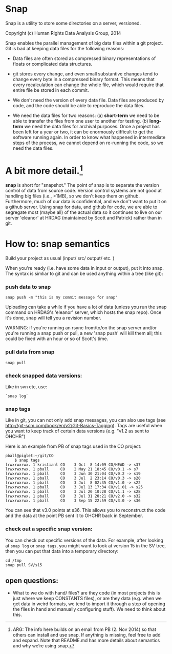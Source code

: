 # Snap

Snap is a utility to store some directories on a server, versioned.

Copyright (c) Human Rights Data Analysis Group, 2014

Snap enables the parallel management of big data files within a git
project. Git is bad at keeping data files for the following reasons:

* Data files are often stored as compressed binary representations of floats or complicated data structures.

* git stores every change, and even small substantive changes tend to change every byte in a compressed binary format. This means that every recalculation can change the whole file, which would require that entire file be stored in each commit.

* We don't need the version of every data file. Data files are produced by code, and the code should be able to reproduce the data files.

* We need the data files for two reasons: (a) **short-term** we need to be able to transfer the files from one user to another for testing. (b) **long-term** we need the data files for archival purposes. Once a project has been left for a year or two, it can be enormously difficult to get the software running again. In order to know what happened in intermediate steps of the process, we cannot depend on re-running the code, so we need the data files.



# A bit more detail.[^1]
**snap** is short for "snapshot." The point of snap is to separate the version control of data from source code. Version control systems are not good at handling big files (i.e., >1MB), so we don't keep them on github. Furthermore, much of our data is confidential, and we don't want to put it on a github server. Using snap for data, and github for code, we are able to segregate most (maybe all) of the actual data so it continues to live on our server 'eleanor' at HRDAG (maintained by Scott and Patrick) rather than in git.



# How to: snap semantics

Build your project as usual (input/ src/ output/ etc. )

When you're ready (i.e. have some data in input or output), put it into snap. The syntax is simliar to git and can be used anything within a tree (like git):

### push data to snap

  `snap push -m "this is my commit message for snap"` 

Uploading can take a while if you have a lot of data (unless you run the snap command on HRDAG's 'eleanor' server, which hosts the snap repo). Once it's done, snap will tell you a revision number.

WARNING: if you're running an rsync from/to/on the snap server and/or you're running a snap push or pull, a new 'snap push' will kill them all; this could be fixed with an hour or so of Scott's time.



### pull data from snap

  `snap pull` 


### check snapped data versions:

Like in svn etc, use:

	`snap log`

### snap tags

Like in git, you can not only add snap messages, you can also use tags (see <http://git-scm.com/book/en/v2/Git-Basics-Tagging>). Tags are useful when you want to keep track of certain data versions (e.g. "v1.2 as sent to OHCHR") 

Here is an example from PB of snap tags used in the CO project:



	pball@piglet:~/git/CO 
   		$ snap tags
	lrwxrwxrwx. 1 kristianl CO    3 Oct  8 14:09 CO/HEAD -> s37
	lrwxrwxrwx. 1 pball     CO    2 May 21 18:45 CO/v0.1 -> s7
	lrwxrwxrwx. 1 pball     CO    3 Jun 30 21:04 CO/v0.2 -> s19
	lrwxrwxrwx. 1 pball     CO    3 Jul  2 23:14 CO/v0.3 -> s20
	lrwxrwxrwx. 1 pball     CO    3 Jul  8 02:35 CO/v1.0 -> s22
	lrwxrwxrwx. 1 pball     CO    3 Jul 13 17:34 CO/v1.01 -> s25
	lrwxrwxrwx. 1 pball     CO    3 Jul 20 10:28 CO/v1.1 -> s28
	lrwxrwxrwx. 1 pball     CO    3 Jul 31 20:21 CO/v2.0 -> s32
	lrwxrwxrwx. 1 pball     CO    3 Sep 15 22:59 CO/v3.0 -> s36


You can see that v3.0 points at s36. This allows you to reconstruct the code and the data at the point PB sent it to OHCHR back in September. 

### check out a specific snap version:

You can check out specific versions of the data. For example, after looking at `snap log` or `snap tags`, you might want to look at version 15 in the SV tree, then you can put that data into a temporary directory:

	cd /tmp
	snap pull SV/s15 

## open questions:

- What to we do with hand/ files? are they code (in most projects this is just where we keep CONSTANTS files), or are they data (e.g. when we get data in weird formats, we tend to import it through a step of opening the files in hand and manually configuring stuff).  We need to think about this.




[^1]: ARG: The info here builds on an email from PB (2. Nov 2014) so that others can install and use snap. If anything is missing, feel free to add and expand. Note that README.md has more details about semantics and why we’re using snap.
